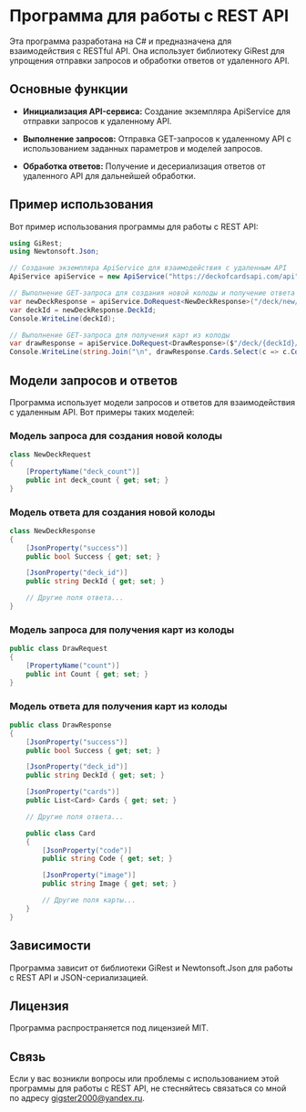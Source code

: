 # Программа для работы с REST API

Эта программа разработана на C# и предназначена для взаимодействия с RESTful API. Она использует библиотеку GiRest для упрощения отправки запросов и обработки ответов от удаленного API.

## Основные функции

- **Инициализация API-сервиса:** Создание экземпляра ApiService для отправки запросов к удаленному API.

- **Выполнение запросов:** Отправка GET-запросов к удаленному API с использованием заданных параметров и моделей запросов.

- **Обработка ответов:** Получение и десериализация ответов от удаленного API для дальнейшей обработки.

## Пример использования

Вот пример использования программы для работы с REST API:

```csharp
using GiRest;
using Newtonsoft.Json;

// Создание экземпляра ApiService для взаимодействия с удаленным API
ApiService apiService = new ApiService("https://deckofcardsapi.com/api");

// Выполнение GET-запроса для создания новой колоды и получение ответа
var newDeckResponse = apiService.DoRequest<NewDeckResponse>("/deck/new/shuffle/", "GET", request: new NewDeckRequest() { deck_count = 1 });
var deckId = newDeckResponse.DeckId;
Console.WriteLine(deckId);

// Выполнение GET-запроса для получения карт из колоды
var drawResponse = apiService.DoRequest<DrawResponse>($"/deck/{deckId}/draw/", "GET", request: new DrawRequest() { Count = 4 });
Console.WriteLine(string.Join("\n", drawResponse.Cards.Select(c => c.Code + ": " + c.Image)));
```

## Модели запросов и ответов
Программа использует модели запросов и ответов для взаимодействия с удаленным API. Вот примеры таких моделей:

### Модель запроса для создания новой колоды

```csharp
class NewDeckRequest
{
    [PropertyName("deck_count")]
    public int deck_count { get; set; }
}
```

### Модель ответа для создания новой колоды

```csharp
class NewDeckResponse
{
    [JsonProperty("success")]
    public bool Success { get; set; }

    [JsonProperty("deck_id")]
    public string DeckId { get; set; }

    // Другие поля ответа...
}
```
### Модель запроса для получения карт из колоды

```csharp
public class DrawRequest
{
    [PropertyName("count")]
    public int Count { get; set; }
}
```

### Модель ответа для получения карт из колоды

```csharp
public class DrawResponse
{
    [JsonProperty("success")]
    public bool Success { get; set; }

    [JsonProperty("deck_id")]
    public string DeckId { get; set; }

    [JsonProperty("cards")]
    public List<Card> Cards { get; set; }

    // Другие поля ответа...

    public class Card
    {
        [JsonProperty("code")]
        public string Code { get; set; }

        [JsonProperty("image")]
        public string Image { get; set; }

        // Другие поля карты...
    }
}
```

## Зависимости
Программа зависит от библиотеки GiRest и Newtonsoft.Json для работы с REST API и JSON-сериализацией.

## Лицензия
Программа распространяется под лицензией MIT.

## Связь
Если у вас возникли вопросы или проблемы с использованием этой программы для работы с REST API, не стесняйтесь связаться со мной по адресу gigster2000@yandex.ru.
